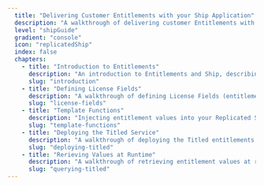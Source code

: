 ```yaml
---
  title: "Delivering Customer Entitlements with your Ship Application"
  description: "A walkthrough of delivering customer Entitlements with your Kubernetes Ship application"
  level: "shipGuide"
  gradient: "console"
  icon: "replicatedShip"
  index: false
  chapters:
    - title: "Introduction to Entitlements"
      description: "An introduction to Entitlements and Ship, describing the product and what to expect."
      slug: "introduction"
    - title: "Defining License Fields"
      description: "A walkthrough of defining License Fields (entitlements) and creating customer values."
      slug: "license-fields"
    - title: "Template Functions"
      description: "Injecting entitlement values into your Replicated Ship application YAML thought template functions."
      slug: "template-functions"
    - title: "Deploying the Titled Service"
      description: "A walkthrough of deploying the Titled entitlements service alongside your Replicated Ship application."
      slug: "deploying-titled"
    - title: "Rerieving Values at Runtime"
      description: "A walkthrough of retrieving entitlement values at runtime from the Titled service."
      slug: "querying-titled"
---
```

